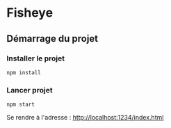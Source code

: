 # Fisheye

## Démarrage du projet

### Installer le projet

```
npm install
```

### Lancer projet

```
npm start
```

Se rendre à l'adresse : [http://localhost:1234/index.html](http://localhost:1234/index.html)
